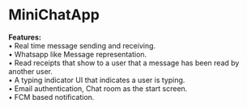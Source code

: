 # MiniChatApp

**Features:**\
• Real time message sending and receiving.\
• Whatsapp like Message representation.\
• Read receipts that show to a user that a message has been read by another user.\
• A typing indicator UI that indicates a user is typing.\
• Email authentication, Chat room as the start screen.\
• FCM based notification.



